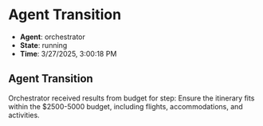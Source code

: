 # Agent Transition

- **Agent**: orchestrator
- **State**: running
- **Time**: 3/27/2025, 3:00:18 PM

## Agent Transition

Orchestrator received results from budget for step: Ensure the itinerary fits within the $2500-5000 budget, including flights, accommodations, and activities.

